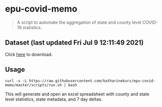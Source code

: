 # epu-covid-memo

> A script to automate the aggregation of state and county level COVID-19 statistics.

<!-- tmpl start -->

## Dataset (last updated Fri Jul  9 12:11:49 2021)

Click [here](https://covid-artifacts.s3.amazonaws.com/records/2021-7-9-121149-covid_artifact.xls) to download.

<!-- tmpl end -->

## Usage

```
curl -s -L https://raw.githubusercontent.com/katharinekurz/epu-covid-memo/master/scripts/run.sh | bash
```

This will generate and open an excel spreadsheet with county and state level statistics, state metadata, and 7 day deltas.
